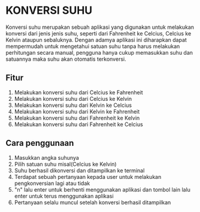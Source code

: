 # KONVERSI SUHU

Konversi suhu merupakan sebuah aplikasi yang digunakan untuk melakukan konversi dari jenis jenis suhu,  seperti dari Fahrenheit ke Celcius, Celcius ke Kelvin ataupun sebaluknya.  Dengan adamya aplikasi ini diharapkan dapat mempermudah untuk mengetahui satuan suhu tanpa harus melakukan perhitungan secara manual, pengguna hanya cukup memasukkan suhu dan satuannya maka suhu akan otomatis terkonversi. 

## Fitur
1. Melakukan konversi suhu dari Celcius ke Fahrenheit
2. Melakukan konversi suhu dari Celcius ke Kelvin
3. Melakukan konversi suhu dari Kelvin ke Celcius
4. Melakukan konversi suhu dari Kelvin ke Fahrenheit
5. Melakukan konversi suhu dari Fahrenheit ke Kelvin
6. Melakukan konversi suhu dari Fahrenheit ke Celcius

## Cara penggunaan
1. Masukkan angka suhunya
2. Pilih satuan suhu misal(Celcius ke Kelvin)
3. Suhu berhasil dikonversi dan ditampilkan ke terminal
4. Terdapat sebuah pertanyaan kepada user untuk melakukan pengkonversian lagi atau tidak
5. "n" lalu enter untuk berhenti menggunakan aplikasi dan tombol lain lalu enter untuk terus menggunakan aplikasi
6. Pertanyaan selalu muncul setelah konversi berhasil ditampilkan
